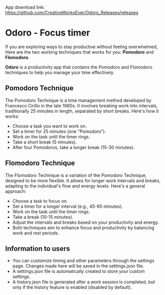 App download link: https://github.com/CreativeWorksEver/Odoro_Releases/releases

# Odoro - Focus timer

If you are exploring ways to stay productive without feeling overwhelmed, Here are the two working techniques that works for you: **Pomodoro** and **Flomodoro**.

**Odoro** is a productivity app that contains the Pomodoro and Flomodoro techniques to help you manage your time effectively.

## Pomodoro Technique

The Pomodoro Technique is a time management method developed by Francesco Cirillo in the late 1980s. It involves breaking work into intervals, traditionally 25 minutes in length, separated by short breaks. Here's how it works:

- Choose a task you want to work on.
- Set a timer for 25 minutes (one "Pomodoro").
- Work on the task until the timer rings.
- Take a short break (5 minutes).
- After four Pomodoros, take a longer break (15-30 minutes).

## Flomodoro Technique

The Flomodoro Technique is a variation of the Pomodoro Technique, designed to be more flexible. It allows for longer work intervals and breaks, adapting to the individual's flow and energy levels. Here's a general approach:

- Choose a task to focus on.
- Set a timer for a longer interval (e.g., 45-60 minutes).
- Work on the task until the timer rings.
- Take a break (10-15 minutes).
- Adjust the intervals and breaks based on your productivity and energy.
- Both techniques aim to enhance focus and productivity by balancing work and rest periods.

## Information to users

- You can customize timing and other parameters through the settings page. Changes made here will be saved in the settings.json file.
- A settings.json file is automatically created to store your custom settings.
- A history.json file is generated after a work session is completed, but only if the history feature is enabled (disabled by default).
